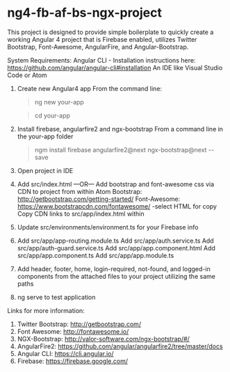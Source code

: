 # ng4-fb-af-bs-ngx-project

This project is designed to provide simple boilerplate to quickly create a working Angular 4 project that is Firebase enabled, utilizes Twitter Bootstrap, Font-Awesome, AngularFire, and Angular-Bootstrap.

System Requirements:
Angular CLI - Installation instructions here: https://github.com/angular/angular-cli#installation
An IDE like Visual Studio Code or Atom 

1.  Create new Angular4 app
    From the command line:
      >ng new your-app
      
      >cd your-app
    
2.  Install firebase, angularfire2 and ngx-bootstrap
    From a command line in the your-app folder
    >ngm install firebase angularfire2@next ngx-bootstrap@next --save

3.  Open project in IDE

4.  Add src/index.html
    —OR—
    Add bootstrap and font-awesome css via CDN to project from within Atom
    Bootstrap: http://getbootstrap.com/getting-started/
    Font-Awesome: https://www.bootstrapcdn.com/fontawesome/
                  -select HTML for copy
    Copy CDN links to src/app/index.html within <head></head>

5.  Update src/environments/environment.ts for your Firebase info

6.  Add src/app/app-routing.module.ts
    Add src/app/auth.service.ts
    Add src/app/auth-guard.service.ts
    Add src/app/app.component.html
    Add src/app/app.component.ts
    Add src/app/app.module.ts

7.  Add header, footer, home, login-required, not-found, and logged-in components from the attached files to your project utilizing the same paths

8. ng serve to test application

Links for more information:
1.  Twitter Bootstrap: http://getbootstrap.com/
2.  Font Awesome: http://fontawesome.io/
3.  NGX-Bootstrap: http://valor-software.com/ngx-bootstrap/#/
4.  AngularFire2: https://github.com/angular/angularfire2/tree/master/docs
5.  Angular CLI: https://cli.angular.io/
6.  Firebase: https://firebase.google.com/
